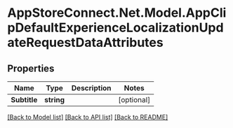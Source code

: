 # AppStoreConnect.Net.Model.AppClipDefaultExperienceLocalizationUpdateRequestDataAttributes

## Properties

Name | Type | Description | Notes
------------ | ------------- | ------------- | -------------
**Subtitle** | **string** |  | [optional] 

[[Back to Model list]](../README.md#documentation-for-models) [[Back to API list]](../README.md#documentation-for-api-endpoints) [[Back to README]](../README.md)

